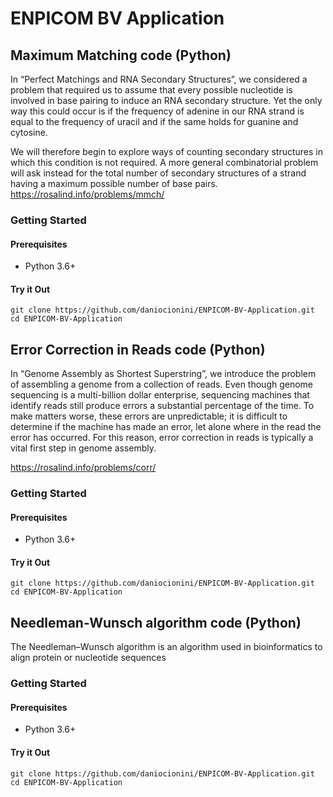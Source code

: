 # ENPICOM BV Application
## Maximum Matching code (Python)
In “Perfect Matchings and RNA Secondary Structures”, we considered a problem that required us to assume that every possible nucleotide is involved in base pairing to induce an RNA secondary structure. Yet the only way this could occur is if the frequency of adenine in our RNA strand is equal to the frequency of uracil and if the same holds for guanine and cytosine.

We will therefore begin to explore ways of counting secondary structures in which this condition is not required. A more general combinatorial problem will ask instead for the total number of secondary structures of a strand having a maximum possible number of base pairs.
https://rosalind.info/problems/mmch/
### Getting Started
#### Prerequisites
* Python 3.6+

#### Try it Out
```
git clone https://github.com/daniocionini/ENPICOM-BV-Application.git
cd ENPICOM-BV-Application
```
## Error Correction in Reads code (Python)
In “Genome Assembly as Shortest Superstring”, we introduce the problem of assembling a genome from a collection of reads. Even though genome sequencing is a multi-billion dollar enterprise, sequencing machines that identify reads still produce errors a substantial percentage of the time. To make matters worse, these errors are unpredictable; it is difficult to determine if the machine has made an error, let alone where in the read the error has occurred. For this reason, error correction in reads is typically a vital first step in genome assembly.

https://rosalind.info/problems/corr/
### Getting Started
#### Prerequisites
* Python 3.6+

#### Try it Out
```
git clone https://github.com/daniocionini/ENPICOM-BV-Application.git
cd ENPICOM-BV-Application
```
## Needleman-Wunsch algorithm code (Python)
The Needleman–Wunsch algorithm is an algorithm used in bioinformatics to align protein or nucleotide sequences

### Getting Started
#### Prerequisites
* Python 3.6+

#### Try it Out
```
git clone https://github.com/daniocionini/ENPICOM-BV-Application.git
cd ENPICOM-BV-Application
```
